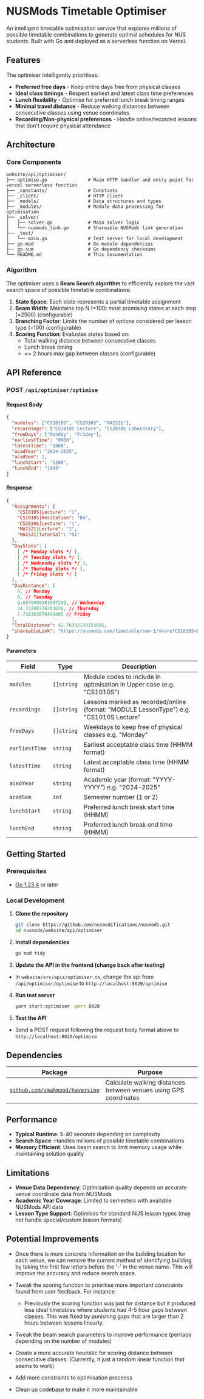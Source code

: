 # NUSMods Timetable Optimiser

An intelligent timetable optimisation service that explores millions of possible timetable combinations to generate optimal schedules for NUS students. Built with Go and deployed as a serverless function on Vercel.

## Features

The optimiser intelligently prioritises:

- **Preferred free days** - Keep entire days free from physical classes
- **Ideal class timings** - Respect earliest and latest class time preferences
- **Lunch flexibility** - Optimise for preferred lunch break timing ranges
- **Minimal travel distance** - Reduce walking distances between consecutive classes using venue coordinates
- **Recording/Non-physical preferences** - Handle online/recorded lessons that don't require physical attendance

## Architecture

### Core Components

```
website/api/optimiser/
├── optimise.go               # Main HTTP handler and entry point for vercel serverless function
├── _constants/               # Constants
├── _client/                  # HTTP client
├── _models/                  # Data structures and types
├── _modules/                 # Module data processing for optimisation
├── _solver/
│   ├── solver.go             # Main solver logic
│   └── nusmods_link.go       # Shareable NUSMods link generation
├── _test/
│   └── main.go               # Test server for local development
├── go.mod                    # Go module dependencies
├── go.sum                    # Go dependency checksums
└── README.md                 # This documentation
```

### Algorithm

The optimiser uses a **Beam Search algorithm** to efficiently explore the vast search space of possible timetable combinations:

1. **State Space**: Each state represents a partial timetable assignment
2. **Beam Width**: Maintains top N (=100) most promising states at each step (=2500) (configurable)
3. **Branching Factor**: Limits the number of options considered per lesson type (=100) (configurable)
4. **Scoring Function**: Evaluates states based on:
   - Total walking distance between consecutive classes
   - Lunch break timing
   - <= 2 hours max gap between classes (configurable)

## API Reference

### POST `/api/optimiser/optimise`

#### Request Body

```json
{
  "modules": ["CS1010S", "CS2030S", "MA1521"],
  "recordings": ["CS1010S Lecture", "CS2030S Laboratory"],
  "freeDays": ["Monday", "Friday"],
  "earliestTime": "0900",
  "latestTime": "1800",
  "acadYear": "2024-2025",
  "acadSem": 1,
  "lunchStart": "1200",
  "lunchEnd": "1400"
}
```

#### Response

```json
{
  "Assignments": {
    "CS1010S|Lecture": "1",
    "CS1010S|Recitation": "04",
    "CS2030S|Lecture": "1",
    "MA1521|Lecture": "1",
    "MA1521|Tutorial": "01"
  },
  "DaySlots": [
    [ /* Monday slots */ ],
    [ /* Tuesday slots */ ],
    [ /* Wednesday slots */ ],
    [ /* Thursday slots */ ],
    [ /* Friday slots */ ]
  ],
  "DayDistance": [
    0, // Monday
    0, // Tuesday
    0.6879499381097249, // Wednesday
    34.33700778293036, // Thursday
    7.738363670499865 // Friday
  ],
  "TotalDistance": 42.76332139153995,
  "shareableLink": "https://nusmods.com/timetable/sem-1/share?CS1010S=LEC:1,REC:04&CS2030S=LEC:1&MA1521=LEC:1,TUT:01"
}
```

#### Parameters

| Field          | Type       | Description                                                                            |
| -------------- | ---------- | -------------------------------------------------------------------------------------- |
| `modules`      | `[]string` | Module codes to include in optimisation in Upper case (e.g. "CS1010S")                 |
| `recordings`   | `[]string` | Lessons marked as recorded/online (format: "MODULE LessonType") e.g. "CS1010S Lecture" |
| `freeDays`     | `[]string` | Weekdays to keep free of physical classes e.g. "Monday"                                |
| `earliestTime` | `string`   | Earliest acceptable class time (HHMM format)                                           |
| `latestTime`   | `string`   | Latest acceptable class time (HHMM format)                                             |
| `acadYear`     | `string`   | Academic year (format: "YYYY-YYYY") e.g. "2024-2025"                                   |
| `acadSem`      | `int`      | Semester number (1 or 2)                                                               |
| `lunchStart`   | `string`   | Preferred lunch break start time (HHMM)                                                |
| `lunchEnd`     | `string`   | Preferred lunch break end time (HHMM)                                                  |

## Getting Started

### Prerequisites

- [Go 1.23.4](https://golang.org/dl/) or later

### Local Development

1. **Clone the repository**
   ```bash
   git clone https://github.com/nusmodifications/nusmods.git
   cd nusmods/website/api/optimiser
   ```

2. **Install dependencies**
   ```bash
   go mod tidy
   ```

3. **Update the API in the frontend (change back after testing)**
- In `website/src/apis/optimiser.ts`, change the api from `/api/optimiser/optimise` to `http://localhost:8020/optimise`

4. **Run test server**
   ```bash
   yarn start:optimiser -port 8020
   ```

5. **Test the API**
- Send a POST request following the request body format above to `http://localhost:8020/optimise`


## Dependencies

| Package                                                                  | Purpose                                                          |
| ------------------------------------------------------------------------ | ---------------------------------------------------------------- |
| [`github.com/umahmood/haversine`](https://github.com/umahmood/haversine) | Calculate walking distances between venues using GPS coordinates |

## Performance

- **Typical Runtime**: 5-40 seconds depending on complexity
- **Search Space**: Handles millions of possible timetable combinations
- **Memory Efficient**: Uses beam search to limit memory usage while maintaining solution quality

## Limitations

- **Venue Data Dependency**: Optimisation quality depends on accurate venue coordinate data from NUSMods
- **Academic Year Coverage**: Limited to semesters with available NUSMods API data
- **Lesson Type Support**: Optimises for standard NUS lesson types (may not handle special/custom lesson formats)

## Potential Improvements

- Once there is more concrete information on the building location for each venue, we can remove the current method of identifying building by taking the first few letters before the '-' in the venue name. This will improve the accuracy and reduce search space.
- Tweak the scoring function to prioritise more important constraints found from user feedback. For instance:
  - Previously the scoring function was just for distance but it produced less ideal timetables where students had 4-5 hour gaps between classes. This was fixed by punishing gaps that are
  larger than 2 hours between lessons linearly.

- Tweak the beam search parameters to improve performance (perhaps depending on the number of modules)
- Create a more accurate heuristic for scoring distance between consecutive classes. (Currently, it just a random linear function that seems to work)
- Add more constraints to optimisation proceess
- Clean up codebase to make it more maintainable